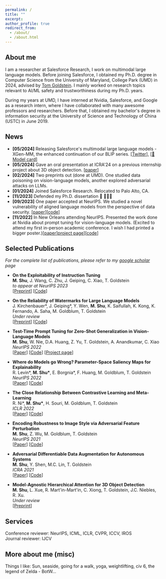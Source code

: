 ```yaml
---
permalink: /
title: ""
excerpt:
author_profile: true
redirect_from: 
  - /about/
  - /about.html
---
```


## About me     
   I am a researcher at Salesforce Research, I work on multimodal large language models. Before joining Salesforce, I obtained my Ph.D. degree in Computer Science from the University of Maryland, College Park (UMD) in 2024, advised by [Tom Goldstein](https://www.cs.umd.edu/~tomg/). I mainly worked on research topics relevant to AI/ML safety and trustworthiness during my Ph.D. years.     

   During my years at UMD, I have interned at Nvidia, Salesforce, and Google as a research intern, where I have collaborated with many awesome professors and researchers. Before that, I obtained my bachelor's degree in information security at the University of Science and Technology of China (USTC) in June 2019.      
  


## News

* **[05/2024]** Releasing Salesforce's multimodal large language models - XGen-MM, the enhanced continuation of our BLIP series. [\[<u>Twitter</u>\]](https://x.com/ManliShu/status/1789151298258108580), [\[<u>🤗 Model card</u>\]](https://huggingface.co/Salesforce/xgen-mm-phi3-mini-instruct-r-v1)
* **[05/2024]** Gave an oral presentation at ICRA'24 on a previous internship project about 3D object detection. [\[<u>paper</u>\]](https://arxiv.org/pdf/2301.02650)
* **[02/2024]** Two preprints out (done at UMD). One studied data poisoning on vision-language models, another explored adversarial attacks on LLMs.
* **[01/2024]** Joined Salesforce Research. Relocated to Palo Alto, CA. 
* **[11/2023]** Defended my Ph.D. dissertation 💐 👩🏻‍🎓
* **[09/2023]** One paper accepted at NeurIPS. We studied a novel vulnerability of aligned language models from the perspective of data security. [\[<u>paper</u>\]](https://proceedings.neurips.cc/paper_files/paper/2023/file/c2a8060fd22744b38177d9e428a052e0-Paper-Conference.pdf)[\[<u>code</u>\]](https://github.com/azshue/AutoPoison)
* **[11/2022]** In New Orleans attending NeurIPS. Presented the work done at Nvidia about prompt tuning for vision-language models. (Excited to attend my first in-person academic conference. I wish I had printed a bigger poster.)[\[<u>paper</u>\]](https://arxiv.org/pdf/2209.07511)[<u>project page</u>\]](https://azshue.github.io/TPT/)[\[<u>code</u>\]](https://github.com/azshue/TPT)


## Selected Publications

  *For the complete list of publications, please refer to my [google scholar](https://scholar.google.com/citations?user=WPYkxjgAAAAJ&hl=en) page*

  * **On the Exploitability of Instruction Tuning**    
    **M. Shu**, J. Wang, C. Zhu, J. Geiping, C. Xiao, T. Goldstein    
    *to appear at NeurIPS 2023*  
    [[Preprint](https://arxiv.org/pdf/2306.17194.pdf)] [[Code](https://github.com/azshue/AutoPoison)]


  * **On the Reliability of Watermarks for Large Language Models**    
    J. Kirchenbauer\*, J. Geiping\*, Y. Wen, **M. Shu**, K. Saifullah, K. Kong, K. Fernando, A. Saha, M. Goldblum, T. Goldstein    
    *Under review*    
    [[Preprint](https://arxiv.org/pdf/2306.04634.pdf)] [[Code](https://github.com/jwkirchenbauer/lm-watermarking)]


  * **Test-Time Prompt Tuning for Zero-Shot Generalization in Vision-Language Models**    
    **M. Shu**, W. Nie, D.A. Huang, Z. Yu, T. Goldstein, A. Anandkumar, C. Xiao    
    *NeurIPS 2022*     
    [[Paper](https://proceedings.neurips.cc/paper_files/paper/2022/file/5bf2b802e24106064dc547ae9283bb0c-Paper-Conference.pdf)] [[Code](https://github.com/azshue/TPT)] [[Project page](https://azshue.github.io/TPT)]

  * **Where do Models go Wrong? Parameter-Space Saliency Maps for Explainability**    
    R. Levin\*, **M. Shu\***, E. Borgnia\*, F. Huang, M. Goldblum, T. Goldstein    
    *NeurIPS 2022*     
    [[Paper](https://proceedings.neurips.cc/paper_files/paper/2022/file/6450ea28ebbc8437bc38775157818172-Paper-Conference.pdf)] [[Code](https://github.com/azshue/parameter-space-saliency)]

  * **The Close Relationship Between Contrastive Learning and Meta-Learning**    
    R. Ni\*, **M. Shu\***, H. Souri, M. Goldblum, T. Goldstein    
    *ICLR 2022*    
    [[Paper](https://openreview.net/pdf?id=gICys3ITSmj)] [[Code](https://github.com/RenkunNi/MetaContrastive)]

  
  * **Encoding Robustness to Image Style via Adversarial Feature Perturbation**    
    **M. Shu**, Z. Wu, M. Goldblum, T. Goldstein    
    *NeurIPS 2021*     
    [[Paper](https://proceedings.neurips.cc/paper/2021/file/ec20019911a77ad39d023710be68aaa1-Paper.pdf)] [[Code](https://github.com/azshue/AdvBN)]

  * **Adversarial Differentiable Data Augmentation for Autonomous Systems**    
    **M. Shu**, Y. Shen, M.C. Lin, T. Goldstein    
    *ICRA 2021*     
    [[Paper](https://ieeexplore.ieee.org/stamp/stamp.jsp?arnumber=9561205)] [[Code](https://github.com/azshue/adversarial_data_augmentation)]
  
  * **Model-Agnostic Hierarchical Attention for 3D Object Detection**    
    **M. Shu**, L. Xue, R. Mart\'in-Mart\'in, C. Xiong, T. Goldstein, J.C. Niebles, R. Xu.    
    *Under review*     
    [[Preprint](https://arxiv.org/pdf/2301.02650.pdf)]


## Services

Conference reviewer:  NeurIPS, ICML, ICLR, CVPR, ICCV, IROS   
Journal reviewer: IJCV    

## More about me (misc)

Things I like: Sun, seaside, going for a walk, yoga, weightlifting, civ 6, the legend of Zelda - BotW...
